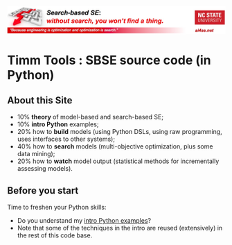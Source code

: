 <img width=800 src="https://raw.githubusercontent.com/timm/15/master/src/img/banner.jpg">

# Timm Tools : SBSE source code (in Python)

## About this Site

+ 10% **theory** of model-based and search-based SE;
+ 10% **intro Python** examples;
+ 20% how to **build** models (using Python DSLs, using raw programming, uses interfaces to other systems);
+ 40% how to **search** models (multi-objective optimization, plus some data mining);
+ 20% how to **watch** model output (statistical methods for incrementally assessing models).

## Before you start  

Time to freshen your Python skills:

+ Do you understand my [intro Python examples](doc/101python.md)? 
+ Note that some of the techniques in the intro are reused (extensively) in the rest of this code base.
 
